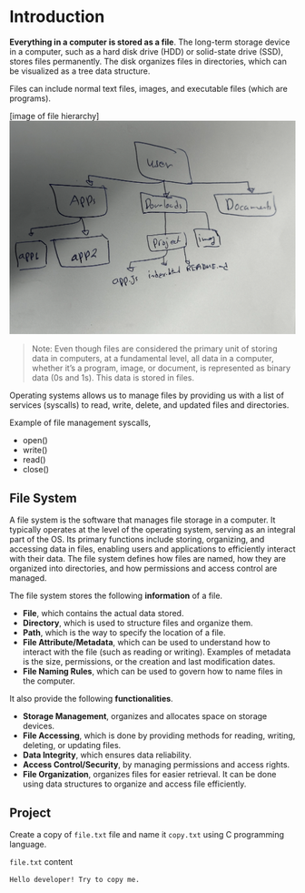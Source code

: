 # Introduction 
**Everything in a computer is stored as a file**. The long-term storage device in a computer, such as a hard disk drive (HDD) or solid-state drive (SSD), stores files permanently. The disk organizes files in directories, which can be visualized as a tree data structure. 

Files can include normal text files, images, and executable files (which are programs).

[image of file hierarchy]
![file hierarchy](./images/01.file-hierarchy.png)

> Note: Even though files are considered the primary unit of storing data in computers, at a fundamental level, all data in a computer, whether it’s a program, image, or document, is represented as binary data (0s and 1s). This data is stored in files.


Operating systems allows us to manage files by providing us with a list of services (syscalls) to read, write, delete, and updated files and directories. 

Example of file management syscalls,
- open()
- write()
- read()
- close()



## File System 
A file system is the software that manages file storage in a computer. It typically operates at the level of the operating system, serving as an integral part of the OS. Its primary functions include storing, organizing, and accessing data in files, enabling users and applications to efficiently interact with their data. The file system defines how files are named, how they are organized into directories, and how permissions and access control are managed.

The file system stores the following **information** of a file. 
- **File**, which contains the actual data stored. 
- **Directory**, which is used to structure files and organize them.
- **Path**, which is the way to specify the location of a file.
- **File Attribute/Metadata**, which can be used to understand how to interact with the file (such as reading or writing). Examples of metadata is the size, permissions, or the creation and last modification dates.
- **File Naming Rules**, which can be used to govern how to name files in the computer. 



It also provide the following **functionalities**.

- **Storage Management**, organizes and allocates space on storage devices.
- **File Accessing**, which is done by providing methods for reading, writing, deleting, or updating files. 
- **Data Integrity**, which ensures data reliability.
- **Access Control/Security**, by managing permissions and access rights.
- **File Organization**, organizes files for easier retrieval. It can be done using data structures to organize and access file efficiently.



## Project 
Create a copy of `file.txt` file and name it `copy.txt` using C programming language. 

`file.txt` content
```
Hello developer! Try to copy me.
```
